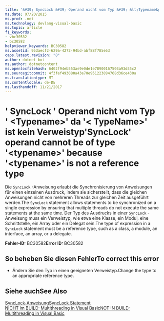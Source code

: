 ```yaml
---
title: '&#39; SyncLock &#39; Operand nicht vom Typ &#39; &lt;Typename&gt;&#39; da &#39;&lt; TypeName&gt;&#39; ist kein Verweistyp'
ms.date: 07/20/2015
ms.prod: .net
ms.technology: devlang-visual-basic
ms.topic: article
f1_keywords:
- vbc30582
- bc30582
helpviewer_keywords: BC30582
ms.assetid: 953aecf2-629a-4272-94bd-abf88f785e63
caps.latest.revision: "8"
author: dotnet-bot
ms.author: dotnetcontent
ms.openlocfilehash: 6402f94eb553ae9e0de1e78900167503a93d35c2
ms.sourcegitcommit: 4f3fef493080a43e70e951223894768d36ce430a
ms.translationtype: MT
ms.contentlocale: de-DE
ms.lasthandoff: 11/21/2017
---
```

# <a name="39synclock39-operand-cannot-be-of-type-39lttypenamegt39-because-39lttypenamegt39-is-not-a-reference-type"></a><span data-ttu-id="4cfdb-102">&#39; SyncLock &#39; Operand nicht vom Typ &#39; &lt;Typename&gt;&#39; da &#39;&lt; TypeName&gt;&#39; ist kein Verweistyp</span><span class="sxs-lookup"><span data-stu-id="4cfdb-102">&#39;SyncLock&#39; operand cannot be of type &#39;&lt;typename&gt;&#39; because &#39;&lt;typename&gt;&#39; is not a reference type</span></span>
<span data-ttu-id="4cfdb-103">Die `SyncLock` -Anweisung erlaubt die Synchronisierung von Anweisungen für einen einzelnen Ausdruck, indem sie sicherstellt, dass die gleichen Anweisungen nicht von mehreren Threads zur gleichen Zeit ausgeführt werden.</span><span class="sxs-lookup"><span data-stu-id="4cfdb-103">The `SyncLock` statement allows statements to be synchronized on a single expression by ensuring that multiple threads do not execute the same statements at the same time.</span></span> <span data-ttu-id="4cfdb-104">Der Typ des Ausdrucks in einer `SyncLock` -Anweisung muss ein Verweistyp, wie etwa eine Klasse, ein Modul, eine Schnittstelle, ein Array oder ein Delegat sein.</span><span class="sxs-lookup"><span data-stu-id="4cfdb-104">The type of expression in a `SyncLock` statement must be a reference type, such as a class, a module, an interface, an array, or a delegate.</span></span>  
  
 <span data-ttu-id="4cfdb-105">**Fehler-ID:** BC30582</span><span class="sxs-lookup"><span data-stu-id="4cfdb-105">**Error ID:** BC30582</span></span>  
  
## <a name="to-correct-this-error"></a><span data-ttu-id="4cfdb-106">So beheben Sie diesen Fehler</span><span class="sxs-lookup"><span data-stu-id="4cfdb-106">To correct this error</span></span>  
  
-   <span data-ttu-id="4cfdb-107">Ändern Sie den Typ in einen geeigneten Verweistyp.</span><span class="sxs-lookup"><span data-stu-id="4cfdb-107">Change the type to an appropriate reference type.</span></span>  
  
## <a name="see-also"></a><span data-ttu-id="4cfdb-108">Siehe auch</span><span class="sxs-lookup"><span data-stu-id="4cfdb-108">See Also</span></span>  
 [<span data-ttu-id="4cfdb-109">SyncLock-Anweisung</span><span class="sxs-lookup"><span data-stu-id="4cfdb-109">SyncLock Statement</span></span>](../../visual-basic/language-reference/statements/synclock-statement.md)  
 [<span data-ttu-id="4cfdb-110">NICHT im BUILD: Multithreading in Visual Basic</span><span class="sxs-lookup"><span data-stu-id="4cfdb-110">NOT IN BUILD: Multithreading in Visual Basic</span></span>](http://msdn.microsoft.com/en-us/c731a50c-09c1-4468-9646-54c86b75d269)
